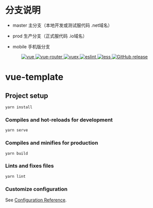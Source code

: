 
# 分支说明

* master 主分支（本地开发或测试服代码 .net域名）

* prod 生产分支（正式服代码 .io域名）

* mobile 手机版分支

<p align="center">
  <a href="https://github.com/vuejs/vue">
    <img src="https://img.shields.io/badge/vue-2.6.11-brightgreen" alt="vue">
  </a>
  <a href="https://github.com/vuejs/vue-router">
    <img src="https://img.shields.io/badge/vue--router-3.2.0-brightgreen" alt="vue-router">
  </a>
  <a href="https://github.com/vuejs/vuex">
    <img src="https://img.shields.io/badge/vue--vuex-3.4.0-brightgreen" alt="vuex">
  </a>
  <a href="https://github.com/eslint/eslint">
    <img src="https://img.shields.io/badge/eslint-6.7.2-brightgreen" alt="eslint">
  </a>
  <a href="https://github.com/less/less.js">
    <img src="https://img.shields.io/badge/less-3.0.4-brightgreen" alt="less">
  </a>
  <a href="https://github.com/Hongbusi/vue-template">
    <img src="https://img.shields.io/badge/release-0.1.0-red" alt="GitHub release">
  </a>
</p>

# vue-template

## Project setup
```
yarn install
```

### Compiles and hot-reloads for development
```
yarn serve
```

### Compiles and minifies for production
```
yarn build
```

### Lints and fixes files
```
yarn lint
```

### Customize configuration
See [Configuration Reference](https://cli.vuejs.org/config/).
